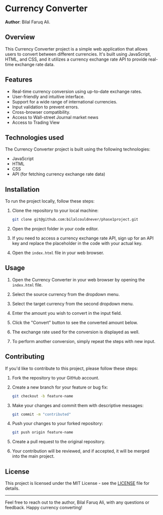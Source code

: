 # Currency Converter


**Author**: Bilal Faruq Ali.

## Overview

This Currency Converter project is a simple web application that allows users to convert between different currencies. It's built using JavaScript, HTML, and CSS, and it utilizes a currency exchange rate API to provide real-time exchange rate data.

## Features

- Real-time currency conversion using up-to-date exchange rates.
- User-friendly and intuitive interface.
- Support for a wide range of international currencies.
- Input validation to prevent errors.
- Cross-browser compatibility.
- Access to Wall-street Journal market news
- Access to Trading View 

## Technologies used

The Currency Converter project is built using the following technologies:

- JavaScript
- HTML
- CSS
- API (for fetching currency exchange rate data)

## Installation

To run the project locally, follow these steps:

1. Clone the repository to your local machine:

   ```bash
   git clone git@github.com:bilalcouldnever/phase1project.git
   ```

2. Open the project folder in your code editor.

3. If you need to access a currency exchange rate API, sign up for an API key and replace the placeholder in the code with your actual key.

4. Open the `index.html` file in your web browser.

## Usage

1. Open the Currency Converter in your web browser by opening the `index.html` file.

2. Select the source currency from the dropdown menu.

3. Select the target currency from the second dropdown menu.

4. Enter the amount you wish to convert in the input field.

5. Click the "Convert" button to see the converted amount below.

6. The exchange rate used for the conversion is displayed as well.

7. To perform another conversion, simply repeat the steps with new input.

## Contributing

If you'd like to contribute to this project, please follow these steps:

1. Fork the repository to your GitHub account.

2. Create a new branch for your feature or bug fix:

   ```bash
   git checkout -b feature-name
   ```

3. Make your changes and commit them with descriptive messages:

   ```bash
   git commit -m "contributed"
   ```

4. Push your changes to your forked repository:

   ```bash
   git push origin feature-name
   ```

5. Create a pull request to the original repository.

6. Your contribution will be reviewed, and if accepted, it will be merged into the main project.

## License

This project is licensed under the MIT License - see the [LICENSE](LICENSE) file for details.

---

Feel free to reach out to the author, Bilal Faruq Ali, with any questions or feedback. Happy currency converting!

